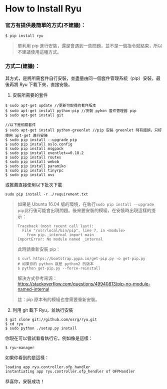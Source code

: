 # How to Install Ryu

### 官方有提供最簡單的方式(不建議)：
```shell
$ pip install ryu
```
> 單利用 pip 進行安裝，還是會遇到一些問題，並不是一個指令就結束，所以不建議使用這種方式。

### 方式二(建議)：
其方式，是將所需套件自行安裝，並盡量由同一個套件管理系統（pip）安裝，最後再將 Ryu 下載下來，直接安裝。

1. 安裝所需要的套件

```shell
$ sudo apt-get update //更新可取得的套件版本
$ sudo apt-get install python-pip //安裝 pyhon 套件管理器 pip
$ sudo apt-get install git

//以下是相關套件
$ sudo apt-get install python-greenlet //pip 安裝 greenlet 時有錯誤，只好使用 apt-get 進行安裝
$ sudo pip install --upgrade pip
$ sudo pip install oslo.config
$ sudo pip install msgpack
$ sudo pip install eventlet==0.18.2
$ sudo pip install routes
$ sudo pip install webob
$ sudo pip install paramiko
$ sudo pip install tinyrpc
$ sudo pip install ovs
```
或推薦直接使用以下批次下載
```shell
sudo pip install -r ./requirement.txt

```


> 如果是 Ubuntu 16.04 版的環境，在執行`sudo pip install --upgrade pip`此行後可能會出現問題。後來要安裝的模組，在安裝時出現這樣的提示：
>
> ```
> Traceback (most recent call last):
>   File "/usr/local/bin/pip", line 7, in <module>
>     from pip._internal import main
> ImportError: No module named _internal
> ```
>
> 此時請重新安裝 pip：
>
> ```
> $ curl https://bootstrap.pypa.io/get-pip.py -o get-pip.py
> # 如果你的 python 就是 python2 的版本
> $ python get-pip.py --force-reinstall
> ```
>
> 解決方式參考來源：https://stackoverflow.com/questions/49940813/pip-no-module-named-internal
>
> 註：pip 原本有的模組也會需要重新安裝。 

2. 利用 git 載下 Ryu，並執行安裝

```shell
$ git clone git://github.com/osrg/ryu.git 
$ cd ryu
$ sudo python ./setup.py install
```
你現在可以嘗試看看執行它，例如像是這樣：
```shell
$ ryu-manager
```
如果你看到的是這樣：
```shell
loading app ryu.controller.ofp_handler
instantiating app ryu.controller.ofp_hendler of OFPHandler
```
恭喜你，安裝成功！
